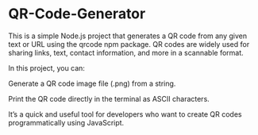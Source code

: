 # QR-Code-Generator

This is a simple Node.js project that generates a QR code from any given text or URL using the qrcode npm package. QR codes are widely used for sharing links, text, contact information, and more in a scannable format.

In this project, you can:

Generate a QR code image file (.png) from a string.

Print the QR code directly in the terminal as ASCII characters.

It’s a quick and useful tool for developers who want to create QR codes programmatically using JavaScript.
